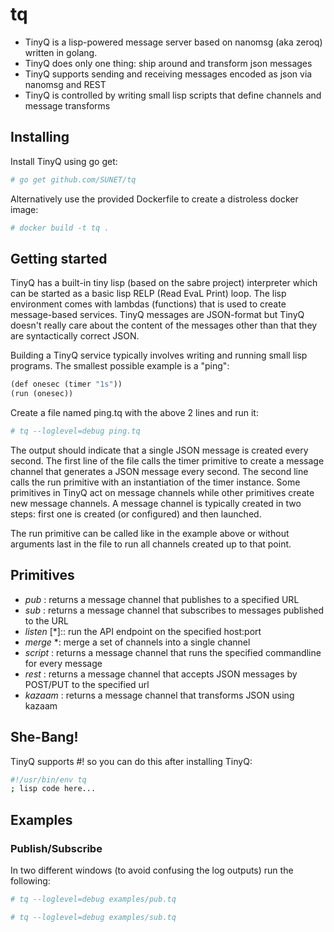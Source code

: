 # tq

- TinyQ is a lisp-powered message server based on nanomsg (aka zeroq) written in golang.
- TinyQ does only one thing: ship around and transform json messages
- TinyQ supports sending and receiving messages encoded as json via nanomsg and REST
- TinyQ is controlled by writing small lisp scripts that define channels and message transforms

## Installing

Install TinyQ using go get:

```bash
# go get github.com/SUNET/tq
```

Alternatively use the provided Dockerfile to create a distroless docker image:

```bash
# docker build -t tq .
```


## Getting started

TinyQ has a built-in tiny lisp (based on the sabre project) interpreter which can be started as a basic lisp RELP (Read EvaL Print) loop. The lisp environment comes with lambdas (functions) that is used to create message-based services. TinyQ messages are JSON-format but TinyQ doesn't really care about the content of the messages other than that they are syntactically correct JSON.

Building a TinyQ service typically involves writing and running small lisp programs. The smallest possible example is a "ping":

```lisp
(def onesec (timer "1s"))
(run (onesec))
```

Create a file named ping.tq with the above 2 lines and run it:

```bash
# tq --loglevel=debug ping.tq
```

The output should indicate that a single JSON message is created every second. The first line of the file calls the timer primitive to create a message channel that generates a JSON message every second. The second line calls the run primitive with an instantiation of the timer instance. Some primitives in TinyQ act on message channels while other primitives create new message channels. A message channel is typically created in two steps: first one is created (or configured) and then launched. 

The run primitive can be called like in the example above or without arguments last in the file to run all channels created up to that point.

## Primitives

- *pub* <url>: returns a message channel that publishes to a specified URL
- *sub* <url>: returns a message channel that subscribes to messages published to the URL
- *listen* [<host>\*]:<port>: run the API endpoint on the specified host:port
- *merge* <channel>\*: merge a set of channels into a single channel
- *script* <cmdline>: returns a message channel that runs the specified commandline for every message
- *rest* <url>: returns a message channel that accepts JSON messages by POST/PUT to the specified url
- *kazaam* <spec>: returns a message channel that transforms JSON using kazaam

## She-Bang!

TinyQ supports #! so you can do this after installing TinyQ:

```bash
#!/usr/bin/env tq
; lisp code here...
```

## Examples

### Publish/Subscribe

In two different windows (to avoid confusing the log outputs) run the following:

```bash
# tq --loglevel=debug examples/pub.tq
```

```bash
# tq --loglevel=debug examples/sub.tq
```
